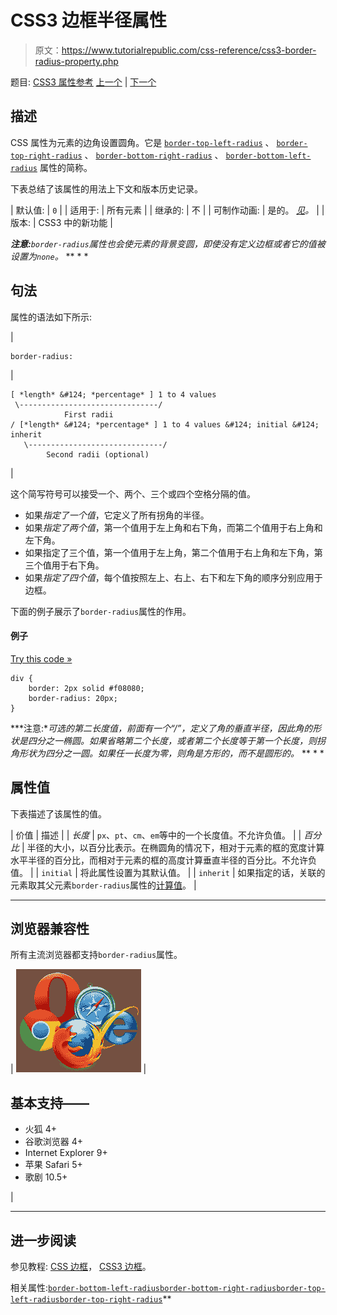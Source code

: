 # CSS3 边框半径属性

> 原文：<https://www.tutorialrepublic.com/css-reference/css3-border-radius-property.php>

题目: [CSS3 属性参考](css3-properties.php) [上一个](css-border-left-width-property.php) | [下一个](css-border-right-property.php)

## 描述

CSS 属性为元素的边角设置圆角。它是 [`border-top-left-radius`](css3-border-top-left-radius-property.php) 、 [`border-top-right-radius`](css3-border-top-right-radius-property.php) 、 [`border-bottom-right-radius`](css3-border-bottom-right-radius-property.php) 、 [`border-bottom-left-radius`](css3-border-bottom-left-radius-property.php) 属性的简称。

下表总结了该属性的用法上下文和版本历史记录。

| 默认值: | `0` |
| 适用于: | 所有元素 |
| 继承的: | 不 |
| 可制作动画: | 是的。 [*见*](css-animatable-properties.php)*。* |
| 版本: | CSS3 中的新功能 |

 ***注意:**`border-radius`属性也会使元素的背景变圆，即使没有定义边框或者它的值被设置为`none`。*  ** * *

## 句法

属性的语法如下所示:

| 

```
border-radius: 
```

 | 

```
[ *length* &#124; *percentage* ] 1 to 4 values 
 \-------------------------------/
            First radii
/ [*length* &#124; *percentage* ] 1 to 4 values &#124; initial &#124; inherit
   \------------------------------/
        Second radii (optional)  

```

 |

这个简写符号可以接受一个、两个、三个或四个空格分隔的值。

*   如果*指定了一个值*，它定义了所有拐角的半径。
*   如果*指定了两个值*，第一个值用于左上角和右下角，而第二个值用于右上角和左下角。
*   如果指定了三个值，第一个值用于左上角，第二个值用于右上角和左下角，第三个值用于右下角。
*   如果*指定了四个值*，每个值按照左上、右上、右下和左下角的顺序分别应用于边框。

下面的例子展示了`border-radius`属性的作用。

#### 例子

[Try this code »](../codelab.php?topic=css&file=border-radius-property "Try this code using online Editor")

```
div {
    border: 2px solid #f08080;
    border-radius: 20px;
}
```

 ***注意:**可选的第二长度值，前面有一个“/”，定义了角的垂直半径，因此角的形状是四分之一椭圆。如果省略第二个长度，或者第二个长度等于第一个长度，则拐角形状为四分之一圆。如果任一长度为零，则角是方形的，而不是圆形的。*  ** * *

## 属性值

下表描述了该属性的值。

| 价值 | 描述 |
| *长度* | `px`、`pt`、`cm`、`em`等中的一个长度值。不允许负值。 |
| *百分比* | 半径的大小，以百分比表示。在椭圆角的情况下，相对于元素的框的宽度计算水平半径的百分比，而相对于元素的框的高度计算垂直半径的百分比。不允许负值。 |
| `initial` | 将此属性设置为其默认值。 |
| `inherit` | 如果指定的话，关联的元素取其父元素`border-radius`属性的[计算值](../definitions.php#computed-value)。 |

* * *

## 浏览器兼容性

所有主流浏览器都支持`border-radius`属性。

| ![Browsers Icon](img/e9331123c77668c1832e541c2fca1002.png) | 

## 基本支持——

*   火狐 4+
*   谷歌浏览器 4+
*   Internet Explorer 9+
*   苹果 Safari 5+
*   歌剧 10.5+

 |

* * *

## 进一步阅读

参见教程: [CSS 边框](../css-tutorial/css-border.php)， [CSS3 边框](../css-tutorial/css3-border.php)。

相关属性:[`border-bottom-left-radius`](css3-border-bottom-left-radius-property.php)[`border-bottom-right-radius`](css3-border-bottom-right-radius-property.php)[`border-top-left-radius`](css3-border-top-left-radius-property.php)[`border-top-right-radius`](css3-border-top-right-radius-property.php)**
